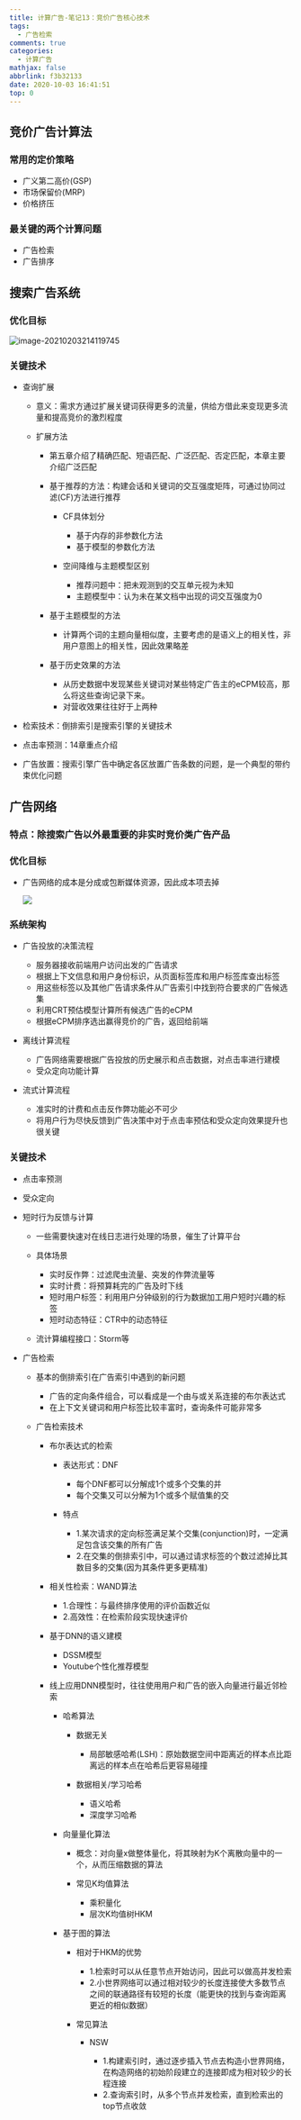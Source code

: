 ```yaml
---
title: 计算广告-笔记13：竞价广告核心技术
tags:
  - 广告检索
comments: true
categories:
  - 计算广告
mathjax: false
abbrlink: f3b32133
date: 2020-10-03 16:41:51
top: 0
---
```


## 竞价广告计算法

### 常用的定价策略

- 广义第二高价(GSP)
- 市场保留价(MRP)
- 价格挤压

### 最关键的两个计算问题

- 广告检索
- 广告排序

## 搜索广告系统

### 优化目标

![image-20210203214119745](https://cdn.jsdelivr.net/gh/notlate-cn/imgs/blogs/image-20210203214119745.png)

### 关键技术

- 查询扩展

	- 意义：需求方通过扩展关键词获得更多的流量，供给方借此来变现更多流量和提高竞价的激烈程度
	- 扩展方法

		- 第五章介绍了精确匹配、短语匹配、广泛匹配、否定匹配，本章主要介绍广泛匹配
		- 基于推荐的方法：构建会话和关键词的交互强度矩阵，可通过协同过滤(CF)方法进行推荐

			- CF具体划分

				- 基于内存的非参数化方法
				- 基于模型的参数化方法

			- 空间降维与主题模型区别

				- 推荐问题中：把未观测到的交互单元视为未知
				- 主题模型中：认为未在某文档中出现的词交互强度为0 

		- 基于主题模型的方法

			- 计算两个词的主题向量相似度，主要考虑的是语义上的相关性，非用户意图上的相关性，因此效果略差

		- 基于历史效果的方法

			- 从历史数据中发现某些关键词对某些特定广告主的eCPM较高，那么将这些查询记录下来。
			- 对营收效果往往好于上两种

- 检索技术：倒排索引是搜索引擎的关键技术
- 点击率预测：14章重点介绍
- 广告放置：搜索引擎广告中确定各区放置广告条数的问题，是一个典型的带约束优化问题

## 广告网络

### 特点：除搜索广告以外最重要的非实时竞价类广告产品

### 优化目标

- 广告网络的成本是分成或包断媒体资源，因此成本项去掉

  ![](https://cdn.jsdelivr.net/gh/notlate-cn/imgs/blogs/image-20210203214034152.png)

### 系统架构

- 广告投放的决策流程

	- 服务器接收前端用户访问出发的广告请求
	- 根据上下文信息和用户身份标识，从页面标签库和用户标签库查出标签
	- 用这些标签以及其他广告请求条件从广告索引中找到符合要求的广告候选集
	- 利用CRT预估模型计算所有候选广告的eCPM
	- 根据eCPM排序选出赢得竞价的广告，返回给前端

- 离线计算流程

	- 广告网络需要根据广告投放的历史展示和点击数据，对点击率进行建模
	- 受众定向功能计算

- 流式计算流程

	- 准实时的计费和点击反作弊功能必不可少
	- 将用户行为尽快反馈到广告决策中对于点击率预估和受众定向效果提升也很关键

### 关键技术

- 点击率预测
- 受众定向
- 短时行为反馈与计算

	- 一些需要快速对在线日志进行处理的场景，催生了计算平台
	- 具体场景

		- 实时反作弊：过滤爬虫流量、突发的作弊流量等
		- 实时计费：将预算耗完的广告及时下线
		- 短时用户标签：利用用户分钟级别的行为数据加工用户短时兴趣的标签
		- 短时动态特征：CTR中的动态特征

	- 流计算编程接口：Storm等

- 广告检索

	- 基本的倒排索引在广告索引中遇到的新问题

		- 广告的定向条件组合，可以看成是一个由与或关系连接的布尔表达式
		- 在上下文关键词和用户标签比较丰富时，查询条件可能非常多

	- 广告检索技术

		- 布尔表达式的检索

			- 表达形式：DNF

				- 每个DNF都可以分解成1个或多个交集的并
				- 每个交集又可以分解为1个或多个赋值集的交

			- 特点

				- 1.某次请求的定向标签满足某个交集(conjunction)时，一定满足包含该交集的所有广告
				- 2.在交集的倒排索引中，可以通过请求标签的个数过滤掉比其数目多的交集(因为其条件更多更精准)

		- 相关性检索：WAND算法

			- 1.合理性：与最终排序使用的评价函数近似
			- 2.高效性：在检索阶段实现快速评价

		- 基于DNN的语义建模

			- DSSM模型
			- Youtube个性化推荐模型

		- 线上应用DNN模型时，往往使用用户和广告的嵌入向量进行最近邻检索

			- 哈希算法

				- 数据无关

					- 局部敏感哈希(LSH)：原始数据空间中距离近的样本点比距离远的样本点在哈希后更容易碰撞

				- 数据相关/学习哈希

					- 语义哈希
					- 深度学习哈希

			- 向量量化算法

				- 概念：对向量x做整体量化，将其映射为K个离散向量中的一个，从而压缩数据的算法
				- 常见K均值算法

					- 乘积量化
					- 层次K均值树HKM

			- 基于图的算法

				- 相对于HKM的优势

					- 1.检索时可以从任意节点开始访问，因此可以做高并发检索
					- 2.小世界网络可以通过相对较少的长度连接使大多数节点之间的联通路径有较短的长度（能更快的找到与查询距离更近的相似数据）

				- 常见算法

					- NSW

						- 1.构建索引时，通过逐步插入节点去构造小世界网络，在构造网络的初始阶段建立的连接即成为相对较少的长程连接
						- 2.查询索引时，从多个节点并发检索，直到检索出的top节点收敛

